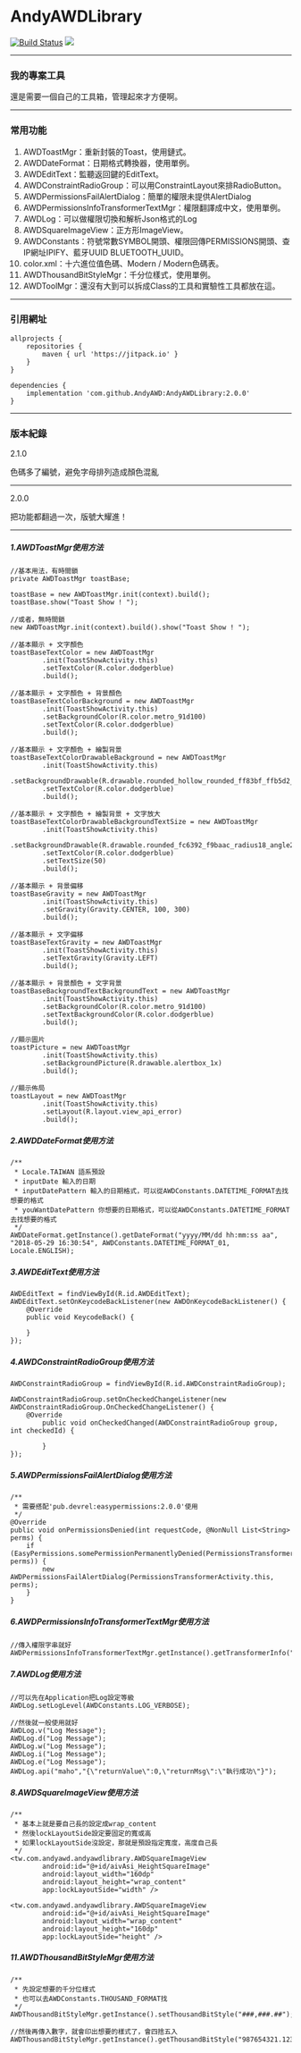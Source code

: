 # AndyAWDLibrary
[![Build Status](https://travis-ci.org/AndyAWD/AndyAWDLibrary.svg?branch=master)](https://travis-ci.org/AndyAWD/AndyAWDLibrary)  [![](https://jitpack.io/v/AndyAWD/AndyAWDLibrary.svg)](https://jitpack.io/#AndyAWD/AndyAWDLibrary)
***
### 我的專案工具
還是需要一個自己的工具箱，管理起來才方便啊。
***  
### 常用功能
1. AWDToastMgr：重新封裝的Toast，使用鏈式。
2. AWDDateFormat：日期格式轉換器，使用單例。
3. AWDEditText：監聽返回鍵的EditText。
4. AWDConstraintRadioGroup：可以用ConstraintLayout來排RadioButton。
5. AWDPermissionsFailAlertDialog：簡單的權限未提供AlertDialog
6. AWDPermissionsInfoTransformerTextMgr：權限翻譯成中文，使用單例。
7. AWDLog：可以做權限切換和解析Json格式的Log
8. AWDSquareImageView：正方形ImageView。
9. AWDConstants：符號常數SYMBOL開頭、權限回傳PERMISSIONS開頭、查IP網址IPIFY、藍牙UUID BLUETOOTH_UUID。
10. color.xml：十六進位值色碼、Modern / Modern色碼表。
11. AWDThousandBitStyleMgr：千分位樣式，使用單例。
12. AWDToolMgr：還沒有大到可以拆成Class的工具和實驗性工具都放在這。
    
***
### 引用網址

    allprojects {
        repositories {
            maven { url 'https://jitpack.io' }
        }
    }

    dependencies {
        implementation 'com.github.AndyAWD:AndyAWDLibrary:2.0.0'
    }

***
### 版本紀錄
2.1.0

色碼多了編號，避免字母排列造成顏色混亂

***
2.0.0

把功能都翻過一次，版號大耀進！

***
##### 1.AWDToastMgr使用方法

    //基本用法，有時間鎖
    private AWDToastMgr toastBase;
    
    toastBase = new AWDToastMgr.init(context).build();
    toastBase.show("Toast Show ! ");
    
    //或者，無時間鎖
    new AWDToastMgr.init(context).build().show("Toast Show ! ");
    
    //基本顯示 + 文字顏色
    toastBaseTextColor = new AWDToastMgr
            .init(ToastShowActivity.this)
            .setTextColor(R.color.dodgerblue)
            .build();
    
    //基本顯示 + 文字顏色 + 背景顏色
    toastBaseTextColorBackground = new AWDToastMgr
            .init(ToastShowActivity.this)
            .setBackgroundColor(R.color.metro_91d100)
            .setTextColor(R.color.dodgerblue)
            .build();
            
    //基本顯示 + 文字顏色 + 繪製背景
    toastBaseTextColorDrawableBackground = new AWDToastMgr
            .init(ToastShowActivity.this)
            .setBackgroundDrawable(R.drawable.rounded_hollow_rounded_ff83bf_ffb5d2_radius20_angle270)
            .setTextColor(R.color.dodgerblue)
            .build();
    
    //基本顯示 + 文字顏色 + 繪製背景 + 文字放大
    toastBaseTextColorDrawableBackgroundTextSize = new AWDToastMgr
            .init(ToastShowActivity.this)
            .setBackgroundDrawable(R.drawable.rounded_fc6392_f9baac_radius18_angle270)
            .setTextColor(R.color.dodgerblue)
            .setTextSize(50)
            .build();
    
    //基本顯示 + 背景偏移
    toastBaseGravity = new AWDToastMgr
            .init(ToastShowActivity.this)
            .setGravity(Gravity.CENTER, 100, 300)
            .build();
    
    //基本顯示 + 文字偏移
    toastBaseTextGravity = new AWDToastMgr
            .init(ToastShowActivity.this)
            .setTextGravity(Gravity.LEFT)
            .build();
    
    //基本顯示 + 背景顏色 + 文字背景
    toastBaseBackgroundTextBackgroundText = new AWDToastMgr
            .init(ToastShowActivity.this)
            .setBackgroundColor(R.color.metro_91d100)
            .setTextBackgroundColor(R.color.dodgerblue)
            .build();
    
    //顯示圖片
    toastPicture = new AWDToastMgr
            .init(ToastShowActivity.this)
            .setBackgroundPicture(R.drawable.alertbox_1x)
            .build();
    
    //顯示佈局
    toastLayout = new AWDToastMgr
            .init(ToastShowActivity.this)
            .setLayout(R.layout.view_api_error)
            .build();

##### 2.AWDDateFormat使用方法            
    
    /**
     * Locale.TAIWAN 語系預設 
     * inputDate 輸入的日期
     * inputDatePattern 輸入的日期格式，可以從AWDConstants.DATETIME_FORMAT去找想要的格式
     * youWantDatePattern 你想要的日期格式，可以從AWDConstants.DATETIME_FORMAT去找想要的格式
     */
    AWDDateFormat.getInstance().getDateFormat("yyyy/MM/dd hh:mm:ss aa", "2018-05-29 16:30:54", AWDConstants.DATETIME_FORMAT_01, Locale.ENGLISH);
    
##### 3.AWDEditText使用方法

    AWDEditText = findViewById(R.id.AWDEditText);
    AWDEditText.setOnKeycodeBackListener(new AWDOnKeycodeBackListener() {
        @Override
        public void KeycodeBack() {
                
        }
    });
        
##### 4.AWDConstraintRadioGroup使用方法

    AWDConstraintRadioGroup = findViewById(R.id.AWDConstraintRadioGroup);
    
    AWDConstraintRadioGroup.setOnCheckedChangeListener(new AWDConstraintRadioGroup.OnCheckedChangeListener() {
        @Override
            public void onCheckedChanged(AWDConstraintRadioGroup group, int checkedId) {
                    
            }
    });
         
##### 5.AWDPermissionsFailAlertDialog使用方法

    /**
     * 需要搭配'pub.devrel:easypermissions:2.0.0'使用     
     */
    @Override
    public void onPermissionsDenied(int requestCode, @NonNull List<String> perms) {
        if (EasyPermissions.somePermissionPermanentlyDenied(PermissionsTransformerActivity.this, perms)) {
            new AWDPermissionsFailAlertDialog(PermissionsTransformerActivity.this, perms);
        }
    }
    
##### 6.AWDPermissionsInfoTransformerTextMgr使用方法

    //傳入權限字串就好
    AWDPermissionsInfoTransformerTextMgr.getInstance().getTransformerInfo("android.permission.CAMERA")
    
##### 7.AWDLog使用方法
    
    //可以先在Application把Log設定等級
    AWDLog.setLogLevel(AWDConstants.LOG_VERBOSE);
    
    //然後就一般使用就好
    AWDLog.v("Log Message");
    AWDLog.d("Log Message");
    AWDLog.w("Log Message");
    AWDLog.i("Log Message");
    AWDLog.e("Log Message");
    AWDLog.api("maho","{\"returnValue\":0,\"returnMsg\":\"執行成功\"}");
    
##### 8.AWDSquareImageView使用方法

    /**
     * 基本上就是要自己長的設定成wrap_content
     * 然後lockLayoutSide設定要固定的寬或高
     * 如果lockLayoutSide沒設定，那就是預設指定寬度，高度自己長
     */
    <tw.com.andyawd.andyawdlibrary.AWDSquareImageView
            android:id="@+id/aivAsi_HeightSquareImage"
            android:layout_width="160dp"
            android:layout_height="wrap_content"
            app:lockLayoutSide="width" />
    
    <tw.com.andyawd.andyawdlibrary.AWDSquareImageView
            android:id="@+id/aivAsi_HeightSquareImage"
            android:layout_width="wrap_content"
            android:layout_height="160dp"
            app:lockLayoutSide="height" />    

##### 11.AWDThousandBitStyleMgr使用方法
 
    /**
     * 先設定想要的千分位樣式
     * 也可以去AWDConstants.THOUSAND_FORMAT找
     */ 
    AWDThousandBitStyleMgr.getInstance().setThousandBitStyle("###,###.##");
    
    //然後再傳入數字，就會印出想要的樣式了，會四捨五入
    AWDThousandBitStyleMgr.getInstance().getThousandBitStyle("987654321.12345") 

